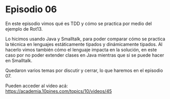 # Episodio 06
En este episodio vimos qué es TDD y cómo se practica por medio del ejemplo de Rot13.

Lo hicimos usando Java y Smalltalk, para poder comparar cómo se practica la técnica en lenguajes estáticamente tipados y dinámicamente tipados. Al hacerlo vimos también cómo el lenguaje impacta en la solución, en este caso por no poder extender clases en Java mientras que si se puede hacer en Smalltalk.

Quedaron varios temas por discutir y cerrar, lo que haremos en el episodio 07.

Pueden acceder al video acá: https://academia.10pines.com/topics/10/videos/45
